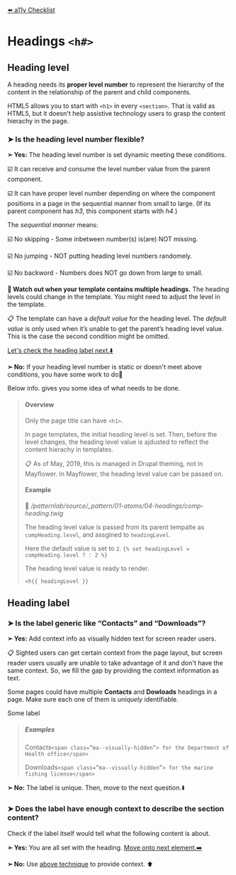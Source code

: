 [⬅️ a11y Checklist](ally-checklist.md)

# Headings `<h#>`

## Heading level

A heading needs its **proper level number** to represent the hierarchy of the content in the relationship of the parent and child components.

HTML5 allows you to start with `<h1>` in every `<section>`. That is valid as HTML5, but it doesn't help assistive technology users to grasp the content hierachy in the page.

### ➤ Is the heading level number flexible?

**➣ Yes:** The heading level number is set dynamic meeting these conditions.  

☑️ It can receive and consume the level number value from the parent component.
 
☑️ It can have proper level number depending on where the component positions in a page in the sequential manner from small to large. (If its parent component has *h3*, this component starts with *h4*.)

The *sequential manner* means:

☑️ No skipping - Some inbetween number(s) is(are) NOT missing.

☑️ No jumping - NOT putting heading level numbers randomely.

☑️ No backword - Numbers does NOT go down from large to small.

**🛑 Watch out when your template contains multiple headings.** The heading levels could change in the template. You might need to adjust the level in the template.


📋 The template can have a *default value* for the heading level. The *default value* is only used when it’s unable to get the parent’s heading level value. This is the case the second condition might be omitted.

[Let's check the heading label next.⬇️](#heading-label)

**➢ No:** If your heading level number is static or doesn't meet above conditions, you have some work to do💪 

Below info. gives you some idea of what needs to be done.

> #### Overview
> 
> Only the page title can have `<h1>`. 
> 
> In page templates, the initial heading level is set. Then, before the level changes, the heading level value is ajdusted to reflect the content hierachy in templates. 
> 
> 📋 As of May, 2019, this is managed in Drupal theming, not in Mayflower.  In Mayflower, the heading level value can be passed on.
> 
> #### Example
> 
> 📄 */patternlab/source/_pattern/01-atoms/04-headings/comp-heading.twig*
> 
> The heading level value is passed from its parent tempalte as `compHeading.level`, and assgined to `headingLevel`.
> 
> Here the default value is set to `2`.
> ```{% set headingLevel = compHeading.level ? : 2 %}```
> 
> The heading level value is ready to render.
> 
> ```<h{{ headingLevel }}```
> 


<a name="heading-label"></a>
## Heading label 

### ➤ Is the label generic like “Contacts” and “Downloads”?

<a name="context"></a>
**➣ Yes:** Add context info as visually hidden text for screen reader users.

📋 Sighted users can get certain context from the page layout, but screen reader users usually are unable to take advantage of it and don't have the same context. So, we fill the gap by providing the context information as text.

Some pages could have multiple **Contacts** and **Dowloads** headings in a page. Make sure each one of them is *uniquely* identifiable.

Some label 

> ##### Examples
> Contacts`<span class=”ma--visually-hidden”> for the Department of Health office</span>`
> 
> Downloads`<span class=”ma--visually-hidden”> for the marine fishing license</span>`

**➢ No:** The label is unique. Then, move to the next question.⬇️

### ➤ Does the label have enough context to describe the section content?

Check if the label itself would tell what the following content is about.

**➣ Yes:** You are all set with the heading. [Move onto next element.➡️](a11y-checklist.md)

**➢ No:** Use [above technique](#context) to provide context. ⬆️ 

